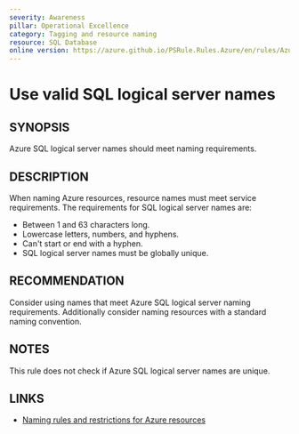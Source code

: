 ```yaml
---
severity: Awareness
pillar: Operational Excellence
category: Tagging and resource naming
resource: SQL Database
online version: https://azure.github.io/PSRule.Rules.Azure/en/rules/Azure.SQL.ServerName/
---
```


# Use valid SQL logical server names

## SYNOPSIS

Azure SQL logical server names should meet naming requirements.

## DESCRIPTION

When naming Azure resources, resource names must meet service requirements.
The requirements for SQL logical server names are:

- Between 1 and 63 characters long.
- Lowercase letters, numbers, and hyphens.
- Can't start or end with a hyphen.
- SQL logical server names must be globally unique.

## RECOMMENDATION

Consider using names that meet Azure SQL logical server naming requirements.
Additionally consider naming resources with a standard naming convention.

## NOTES

This rule does not check if Azure SQL logical server names are unique.

## LINKS

- [Naming rules and restrictions for Azure resources](https://docs.microsoft.com/azure/azure-resource-manager/management/resource-name-rules#microsoftsql)
